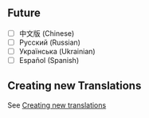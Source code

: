 ## Future

- [ ] 中文版 (Chinese)
- [ ] Русский (Russian)
- [ ] Українська (Ukrainian)
- [ ] Español (Spanish)

## Creating new Translations

See [Creating new translations](CONTRIBUTING.md#Translations)
